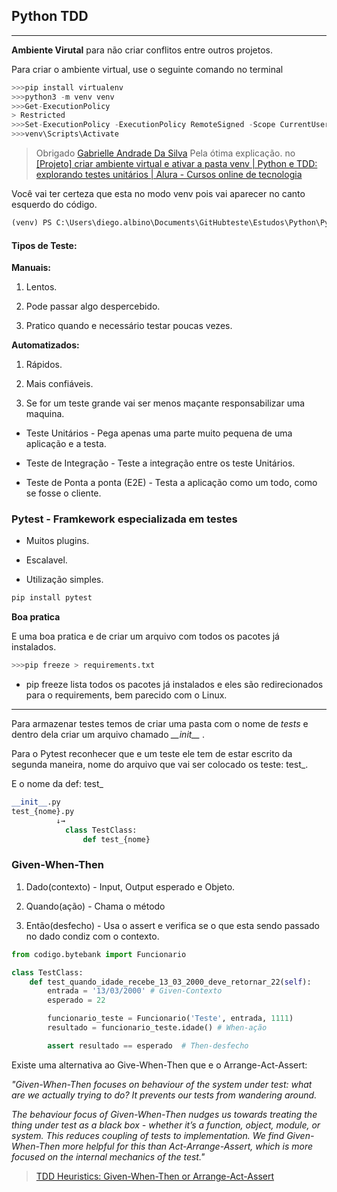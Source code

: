 ## Python TDD

---

**Ambiente Virutal** para não criar conflitos entre outros projetos.

Para criar o ambiente virtual, use o seguinte comando no terminal

```python
>>>pip install virtualenv
>>>python3 -m venv venv 
>>>Get-ExecutionPolicy 
> Restricted
>>>Set-ExecutionPolicy -ExecutionPolicy RemoteSigned -Scope CurrentUser
>>>venv\Scripts\Activate
```

> Obrigado [Gabrielle Andrade Da Silva](https://cursos.alura.com.br/user/gabii12303-net) Pela ótima explicação. no [[Projeto] criar ambiente virtual e ativar a pasta venv | Python e TDD: explorando testes unitários | Alura - Cursos online de tecnologia](https://cursos.alura.com.br/forum/topico-projeto-criar-ambiente-virtual-e-ativar-a-pasta-venv-305463)

Você vai ter certeza que esta no modo venv pois vai aparecer no canto  esquerdo do código.

```python
(venv) PS C:\Users\diego.albino\Documents\GitHubteste\Estudos\Python\Python_tdd\Parte 1> 
```

#### Tipos de Teste:

**Manuais:** 

1. Lentos.

2. Pode passar algo despercebido.

3. Pratico quando e necessário testar poucas vezes.

**Automatizados:**

1. Rápidos.

2. Mais confiáveis.

3. Se for um teste grande vai ser menos maçante responsabilizar uma maquina.
- Teste Unitários - Pega apenas uma parte muito pequena de uma aplicação e a testa.

- Teste de Integração - Teste a integração entre os teste Unitários.

- Teste de Ponta a ponta (E2E) - Testa a aplicação como um todo, como se fosse o cliente.

### **Pytest** - Framkework especializada em testes

- Muitos plugins.

- Escalavel.

- Utilização simples.

```python
pip install pytest
```

**Boa pratica**

E uma boa pratica e de criar um arquivo com todos os pacotes já instalados.

```python
>>>pip freeze > requirements.txt
```

- pip freeze lista todos os pacotes já instalados e eles são redirecionados para o requirements, bem parecido com o Linux.

---

Para armazenar testes temos de criar uma pasta com o nome de *tests* e dentro dela criar um arquivo chamado *\_\_init_\_* .

Para o Pytest reconhecer que e um teste ele tem de estar escrito da segunda maneira, nome do arquivo que vai ser colocado os teste: test_.

E o nome da def: test_

```python
__init__.py
test_{nome}.py
          ↓→
            class TestClass:
                def test_{nome}
```

### Given-When-Then

1. Dado(contexto) - Input, Output esperado e Objeto.

2. Quando(ação) - Chama o método 

3. Então(desfecho) - Usa o assert e verifica se o que esta sendo passado no dado condiz com o contexto.

```python
from codigo.bytebank import Funcionario

class TestClass:
    def test_quando_idade_recebe_13_03_2000_deve_retornar_22(self):
        entrada = '13/03/2000' # Given-Contexto
        esperado = 22

        funcionario_teste = Funcionario('Teste', entrada, 1111)
        resultado = funcionario_teste.idade() # When-ação

        assert resultado == esperado  # Then-desfecho
```

Existe uma alternativa ao Give-When-Then que e o Arrange-Act-Assert:

*"Given-When-Then focuses on behaviour of the system under test: what are we actually trying to do? It prevents our tests from wandering around.*

*The behaviour focus of Given-When-Then nudges us towards treating the thing under test as a black box - whether it’s a function, object, module, or system. This reduces coupling of tests to implementation. We find Given-When-Then more helpful for this than Act-Arrange-Assert, which is more focused on the internal mechanics of the test."* 

> [TDD Heuristics: Given-When-Then or Arrange-Act-Assert](https://www.qwan.eu/2021/09/02/tdd-given-when-then.html)


